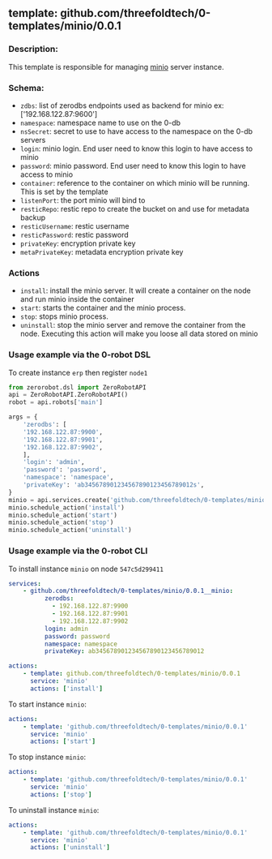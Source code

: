 ## template: github.com/threefoldtech/0-templates/minio/0.0.1

### Description:
This template is responsible for managing [minio](https://minio.io/) server instance.

### Schema:

- `zdbs`: list of zerodbs endpoints used as backend for minio ex: ['192.168.122.87:9600']
- `namespace`: namespace name to use on the 0-db
- `nsSecret`: secret to use to have access to the namespace on the 0-db servers
- `login`: minio login. End user need to know this login to have access to minio
- `password`: minio password. End user need to know this login to have access to minio
- `container`: reference to the container on which minio will be running. This is set by the template
- `listenPort`: the port minio will bind to
- `resticRepo`: restic repo to create the bucket on and use for metadata backup
- `resticUsername`: restic username
- `resticPassword`: restic password
- `privateKey`: encryption private key
- `metaPrivateKey`: metadata encryption private key

### Actions
- `install`: install the minio server. It will create a container on the node and run minio inside the container
- `start`: starts the container and the minio process. 
- `stop`: stops minio process.
- `uninstall`: stop the minio server and remove the container from the node. Executing this action will make you loose all data stored on minio


### Usage example via the 0-robot DSL

To create instance `erp` then register `node1`

```python
from zerorobot.dsl import ZeroRobotAPI
api = ZeroRobotAPI.ZeroRobotAPI()
robot = api.robots['main']

args = {
    'zerodbs': [
    '192.168.122.87:9900',
    '192.168.122.87:9901',
    '192.168.122.87:9902',
    ],
    'login': 'admin',
    'password': 'password',
    'namespace': 'namespace',
    'privateKey': 'ab345678901234567890123456789012s',
}
minio = api.services.create('github.com/threefoldtech/0-templates/minio/0.0.1', 'minio', args)
minio.schedule_action('install')
minio.schedule_action('start')
minio.schedule_action('stop')
minio.schedule_action('uninstall')

```

### Usage example via the 0-robot CLI

To install instance `minio` on node `547c5d299411`

```yaml
services:
    - github.com/threefoldtech/0-templates/minio/0.0.1__minio:
          zerodbs:
            - 192.168.122.87:9900
            - 192.168.122.87:9901
            - 192.168.122.87:9902
          login: admin
          password: password
          namespace: namespace
          privateKey: ab345678901234567890123456789012

actions:
    - template: github.com/threefoldtech/0-templates/minio/0.0.1
      service: 'minio'
      actions: ['install']
```

To start instance `minio`:

```yaml
actions:
    - template: 'github.com/threefoldtech/0-templates/minio/0.0.1'
      service: 'minio'
      actions: ['start']
```

To stop instance `minio`:

```yaml
actions:
    - template: 'github.com/threefoldtech/0-templates/minio/0.0.1'
      service: 'minio'
      actions: ['stop']
```

To uninstall instance `minio`:

```yaml
actions:
    - template: 'github.com/threefoldtech/0-templates/minio/0.0.1'
      service: 'minio'
      actions: ['uninstall']
```